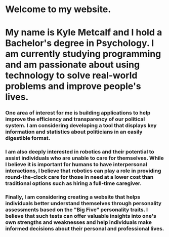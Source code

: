 # Welcome to my website.

# My name is Kyle Metcalf and I hold a Bachelor's degree in Psychology. I am currently studying programming and am passionate about using technology to solve real-world problems and improve people's lives.

### One area of interest for me is building applications to help improve the efficiency and transparency of our political system. I am considering developing a tool that displays key information and statistics about politicians in an easily digestible format.
 
### I am also deeply interested in robotics and their potential to assist individuals who are unable to care for themselves. While I believe it is important for humans to have interpersonal interactions, I believe that robotics can play a role in providing round-the-clock care for those in need at a lower cost than traditional options such as hiring a full-time caregiver. 

### Finally, I am considering creating a website that helps individuals better understand themselves through personality assessments based on the "Big Five" personality  traits. I believe that such tests can offer valuable insights into one's own strengths and weaknesses and help individuals make informed decisions about their personal and professional lives.
